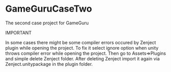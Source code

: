 # GameGuruCaseTwo
The second case project for GameGuru

IMPORTANT

In some cases there might be some compiler errors occured by Zenject plugin while opening the project.
To fix it select ignore option when unity throws compiler error while opening the project.
Then go to Assets=>Plugins and simple delete Zenject folder.
After deleting Zenject import it again via Zenject.unitypackage in the plugin folder.
